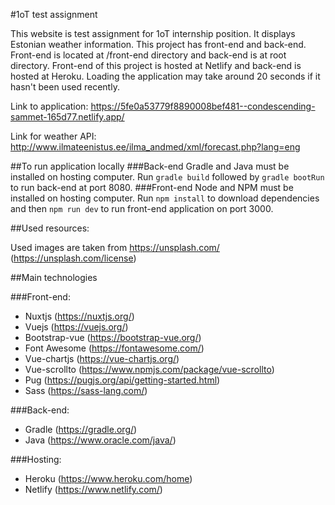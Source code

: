 #1oT test assignment

This website is test assignment for 1oT internship position. It displays Estonian weather information. This project has front-end and back-end.
Front-end is located at /front-end directory and back-end is at root directory.
Front-end of this project is hosted at Netlify and back-end is hosted at Heroku.
Loading the application may take around 20 seconds if it hasn't been used recently. 

Link to application: https://5fe0a53779f8890008bef481--condescending-sammet-165d77.netlify.app/

Link for weather API: http://www.ilmateenistus.ee/ilma_andmed/xml/forecast.php?lang=eng

##To run application locally
###Back-end
Gradle and Java must be installed on hosting computer.
Run `gradle build` followed by `gradle bootRun` to run back-end at port 8080.
###Front-end
Node and NPM must be installed on hosting computer. 
Run `npm install` to download dependencies and then `npm run dev` to run front-end application on port 3000.

##Used resources:

Used images are taken from https://unsplash.com/ (https://unsplash.com/license)

##Main technologies

###Front-end:
* Nuxtjs (https://nuxtjs.org/)
* Vuejs (https://vuejs.org/)
* Bootstrap-vue (https://bootstrap-vue.org/)
* Font Awesome (https://fontawesome.com/)
* Vue-chartjs (https://vue-chartjs.org/)
* Vue-scrollto (https://www.npmjs.com/package/vue-scrollto)
* Pug (https://pugjs.org/api/getting-started.html)
* Sass (https://sass-lang.com/)

###Back-end:
* Gradle (https://gradle.org/)
* Java (https://www.oracle.com/java/)

  
###Hosting:
* Heroku (https://www.heroku.com/home)
* Netlify (https://www.netlify.com/)

